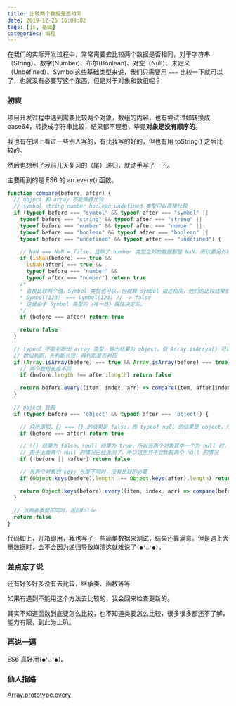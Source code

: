 ```yaml
---
title: 比较两个数据是否相同
date: 2019-12-25 16:08:02
tags: [js, 基础]
categories: 编程
---
```


在我们的实际开发过程中，常常需要去比较两个数据是否相同，对于字符串（String）、数字(Number)、布尔(Boolean)、对空（Null）、未定义（Undefined）、Symbol这些基础类型来说，我们只需要用 `===` 比较一下就可以了，也就没有必要写这个东西，但是对于对象和数组呢？

<!-- more -->

### 初衷

项目开发过程中遇到需要比较两个对象，数组的内容，也有尝试过如转换成 base64，转换成字符串比较，结果都不理想，毕竟**对象是没有顺序的**。

我也有在网上看过一些别人写的，有比我写的好的，但也有用 toString() 之后比较的。

然后也想到了我前几天复习的（尾）递归，就动手写了一下。

主要用到的是 ES6 的 arr.every() 函数。

```js
function compare(before, after) {
  // object 和 array 不能直接比较
  // symbol string number boolean undefined 类型可以直接比较
  if (typeof before === "symbol" && typeof after === "symbol" ||
    typeof before === "string" && typeof after === "string" ||
    typeof before === "number" && typeof after === "number" ||
    typeof before === "boolean" && typeof after === "boolean" ||
    typeof before === "undefined" && typeof after === "undefined") {

    // NaN === NaN = false，且除了 number 类型之外的数据都是 NaN，所以要另外判断
    if (isNaN(before) === true &&
      isNaN(after) === true &&
      typeof before === "number" &&
      typeof after === "number") return true
    /*
    * 直接比较两个值，Symbol 类型也可以，但就算 symbol 描述相同，他们的比较结果依旧为 false
    * Symbol(123） === Symbol(123) // -> false
    * 这是由于 Symbol 类型的（唯一性）属性决定的。
    */
    if (before === after) return true

    return false
  }

  // typeof 不能判断出 array 类型，输出结果为 object。但 Array.isArrya() 可以。
  // 数组判断，先判断长短，再判断是否对应
  if (Array.isArray(before) === true && Array.isArray(before) === true) {
    // 两个数组长度不同
    if (before.length !== after.length) return false

    return before.every((item, index, arr) => compare(item, after[index]))
  }
  
  // object 比较
  if (typeof before === 'object' && typeof after === 'object') {

    // 众所周知，{} === {} 的结果是 false，而 typeof null 的结果是 object，所以这里的比较是针对两个 null 的比较，null === null 的结果为 true
    if (before === after) return true

    // !{} 结果为 false，!null 结果为 true，所以当两个对象其中一个为 null 时，可以返回 false。
    // 由于上面两个 null 的情况已经返回了，所以这里并不会比较两个 null 的情况
    if (!before || !after) return false

    // 当两个对象的 keys 长度不同时，没有比较的必要
    if (Object.keys(before).length !== Object.keys(after).length) return false

    return Object.keys(before).every((item, index, arr) => compare(before[item], after[item]))
  }
  
  // 当两者类型不同时，返回false
  return false
}
```

代码如上，开箱即用，我也写了一些简单数据来测试，结果还算满意。但是遇上大量数据时，会不会因为递归导致崩溃这就难说了`(●'◡'●)`。

### 差点忘了说

还有好多好多没有去比较，继承类、函数等等

如果有遇到不能用这个方法去比较的，我会回来检查更新的。

其实不知道函数到底要怎么比较，也不知道类要怎么比较，很多很多都还不了解，能力有限，到此为止叭。

### 再说一遍

ES6 真好用`(●'◡'●)`。

### 仙人指路

[Array.prototype.every](https://developer.mozilla.org/en-US/docs/Web/JavaScript/Reference/Global_Objects/Array/every)
